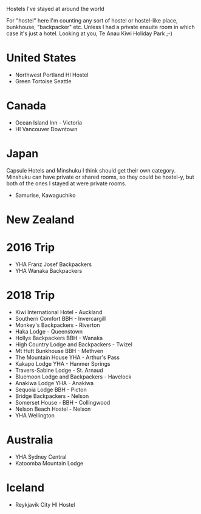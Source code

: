 Hostels I've stayed at around the world

For "hostel" here I'm counting any sort of hostel or hostel-like place, bunkhouse, "backpacker" etc. Unless I had a private ensuite room in which case it's just a hotel. Looking at you, Te Anau Kiwi Holiday Park ;-)

# United States

* Northwest Portland HI Hostel
* Green Tortoise Seattle

# Canada

* Ocean Island Inn - Victoria
* HI Vancouver Downtown

# Japan

Capsule Hotels and Minshuku I think should get their own category. Minshuku can have private or shared rooms, so they could be hostel-y, but both of the ones I stayed at were private rooms.


* Samurise, Kawaguchiko

# New Zealand

# 2016 Trip
* YHA Franz Josef Backpackers
* YHA Wanaka Backpackers


# 2018 Trip
* Kiwi International Hotel - Auckland
* Southern Comfort BBH - Invercargill
* Monkey's Backpackers - Riverton
* Haka Lodge - Queenstown
* Hollys Backpackers BBH - Wanaka
* High Country Lodge and Backpackers - Twizel
* Mt Hutt Bunkhouse BBH - Methven
* The Mountain House YHA - Arthur's Pass
* Kakapo Lodge YHA - Hanmer Springs
* Travers-Sabine Lodge - St. Arnaud
* Bluemoon Lodge and Backpackers - Havelock
* Anakiwa Lodge YHA - Anakiwa
* Sequoia Lodge BBH - Picton
* Bridge Backpackers - Nelson
* Somerset House - BBH - Collingwood
* Nelson Beach Hostel - Nelson
* YHA Wellington

# Australia
* YHA Sydney Central
* Katoomba Mountain Lodge

# Iceland
* Reykjavik City HI Hostel
